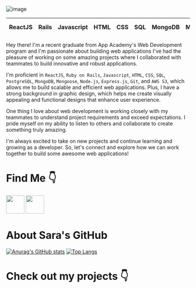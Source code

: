 
![image](https://user-images.githubusercontent.com/106133580/234363153-046a76fd-631b-4117-85cb-ac2771caf68a.png)


| ReactJS | Rails | Javascript | HTML | CSS | SQL | MongoDB | Mongoose | Node.js | Express | Git | AWS S3 |
|---------|-------|------------|------|-----|-----|---------|----------|---------|---------|-----|--------|

Hey there! I'm a recent graduate from App Academy's Web Development program and I'm passionate about building web applications I've had the pleasure of working on some amazing projects where I collaborated with teammates to build innovative and robust applications.


I'm proficient in `ReactJS`, `Ruby on Rails`, `Javascript`, `HTML`, `CSS`, `SQL`, `PostgreSQL`, `MongoDB`, `Mongoose`, `Node.js`, `Express.js`, `Git`, and `AWS S3`, which allows me to build scalable and efficient web applications. Plus, I have a strong background in graphic design, which helps me create visually appealing and functional designs that enhance user experience.

One thing I love about web development is working closely with my teammates to understand project requirements and exceed expectations. I pride myself on my ability to listen to others and collaborate to create something truly amazing.

I'm always excited to take on new projects and continue learning and growing as a developer. So, let's connect and explore how we can work together to build some awesome web applications!

# Find Me 👇
<a href="https://www.linkedin.com/in/sara-ryu-798165261/"><img src="https://www.freeiconspng.com/uploads/linkedin-logo-3.png" width="50" /></a>
<a href ="https://wellfound.com/u/sara-ryu"><img src="https://pbs.twimg.com/profile_images/1592590479065075713/JKdDlBeu_400x400.jpg" width="50"/></a>



# About Sara's GitHub 

[![Anurag's GitHub stats](https://github-readme-stats.vercel.app/api?username=useNavigate)](https://github.com/anuraghazra/github-readme-stats)
[![Top Langs](https://github-readme-stats.vercel.app/api/top-langs/?username=useNavigate&layout=compact)](https://github.com/anuraghazra/github-readme-stats)

<!-- # Check Out My Projects 
[![Readme Card](https://github-readme-stats.vercel.app/api/pin/?username=useNavigate&repo=Zelp)](https://github.com/useNavigate/Zelp)
[![Readme Card](https://github-readme-stats.vercel.app/api/pin/?username=useNavigate&repo=Whale_Gaming_Javascript_Project)](https://github.com/useNavigate/Whale_Gaming_Javascript_Project)
[![Readme Card](https://github-readme-stats.vercel.app/api/pin/?username=smuushi&repo=What-AI-Want)](https://github.com/smuushi/What-AI-Want)
 -->

# Check out my projects 👇

<!-- **useNavigate/useNavigate** is a ✨ _special_ ✨ repository because its `README.md` (this file) appears on your GitHub profile.

Here are some ideas to get you started:

- 🔭 I’m currently working on ...
- 🌱 I’m currently learning ...
- 👯 I’m looking to collaborate on ...
- 🤔 I’m looking for help with ...
- 💬 Ask me about ...
- 📫 How to reach me: ...
- 😄 Pronouns: ...
- ⚡ Fun fact: ...
--> 
